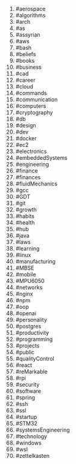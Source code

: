 1. #aerospace
1. #algorithms
1. #arch
1. #as
1. #assyrian
1. #aws
1. #bash
1. #beliefs
1. #books
1. #business
1. #cad
1. #career
1. #cloud
1. #commands
1. #communication
1. #computers
1. #cryptography
1. #db
1. #design
1. #dev
1. #docker
1. #ec2
1. #electronics
1. #embeddedSystems
1. #engineering
1. #finance
1. #finances
1. #fluidMechanics
1. #gcc
1. #GDT
1. #git
1. #growth
1. #habits
1. #health
1. #hub
1. #java
1. #laws
1. #learning
1. #linux
1. #manufacturing
1. #MBSE
1. #mobile
1. #MPU6050
1. #networks
1. #nginx
1. #npm
1. #oop
1. #openai
1. #personality
1. #postgres
1. #productivity
1. #programming
1. #projects
1. #public
1. #qualityControl
1. #react
1. #reMarkable
1. #rpi
1. #security
1. #software
1. #spring
1. #ssh
1. #ssl
1. #startup
1. #STM32
1. #systemsEngineering
1. #technology
1. #windows
1. #wsl
1. #zettelkasten

